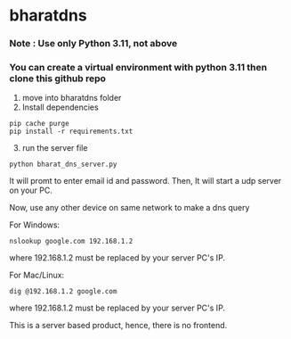 # bharatdns

### Note : Use only Python 3.11, not above

### You can create a virtual environment with python 3.11 then clone this github repo

1. move into bharatdns folder
2. Install dependencies
```shell
pip cache purge
pip install -r requirements.txt
```

3. run the server file 
```shell
python bharat_dns_server.py
```

It will promt to enter email id and password.
Then, It will start a udp server on your PC.

Now, use any other device on same network to make a dns query

For Windows:
```shell
nslookup google.com 192.168.1.2
```
where 192.168.1.2 must be replaced by your server PC's IP.

For Mac/Linux:
```shell
dig @192.168.1.2 google.com
```
where 192.168.1.2 must be replaced by your server PC's IP.

This is a server based product, hence, there is no frontend.